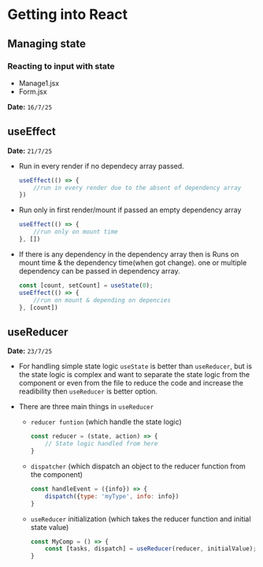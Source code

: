 # Getting into React

## Managing state
### Reacting to input with state
- Manage1.jsx
- Form.jsx

**Date:** `16/7/25`


## useEffect
**Date:** `21/7/25`

* Run in every render if no dependecy array passed.
    ```js
    useEffect(() => {
        //run in every render due to the absent of dependency array
    })
    ```

* Run only in first render/mount if passed an empty dependency array
    ```js
    useEffect(() => {
        //run only on mount time
    }, [])
    ```

* If there is any dependency in the dependency array then is Runs on mount time & the dependency time(when got change). one or multiple dependency can be passed in dependency array.
    ```js
    const [count, setCount] = useState(0);
    useEffect(() => {
        //run on mount & depending on depencies
    }, [count])
    ```

## useReducer
**Date:** `23/7/25`

- For handling simple state logic `useState` is better than `useReducer`, but is the state logic is complex and want to separate the state logic from the component or even from the file to reduce the code and increase the readibility then `useReducer` is better option.

- There are three main things in `useReducer`
    - `reducer funtion` (which handle the state logic)
        ```js
        const reducer = (state, action) => {
            // State logic handled from here
        }
        ```
    - `dispatcher` (which dispatch an object to the reducer function from the component)
        ```js
        const handleEvent = ({info}) => {
            dispatch({type: 'myType', info: info})
        }
        ```
    - `useReducer` initialization (which takes the reducer function and initial state value)
        ```js
        const MyComp = () => {
            const [tasks, dispatch] = useReducer(reducer, initialValue);
        }
        ```